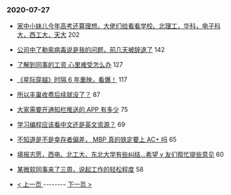 ### 2020-07-27 
- [家中小妹儿今年高考还算理想，大佬们给看看学校。北理工，华科，电子科大，西工大，天大](https://www.v2ex.com/t/693355) 202
- [公司中了勒索病毒说是我的问题，前几天被辞退了](https://www.v2ex.com/t/693264) 142
- [了解到同事的工资 心里难受怎么办](https://www.v2ex.com/t/693309) 127
- [《星际穿越》时隔 6 年重映，看爆！](https://www.v2ex.com/t/693330) 117
- [所以丰巢收费后续就没了？](https://www.v2ex.com/t/693318) 87
- [大家需要开通知栏推送的 APP 有多少](https://www.v2ex.com/t/693296) 75
- [学习编程应该看中文还是英文资源？](https://www.v2ex.com/t/693301) 69
- [不知道是不是幸存者偏差， MBP 真的铁定要上 AC+ 吗](https://www.v2ex.com/t/693279) 65
- [填报志愿，西电、北工大、东北大学有些纠结…希望 v 友们帮忙提些意见](https://www.v2ex.com/t/693305) 60
- [某微软同事来了三周，说起工作的轻松程度](https://www.v2ex.com/t/693331) 58 

- [ < 上一页 ](https://github.com/able8/v2ex-hot-record/blob/master/2020-07-26.md) -------- [ 下一页 > ](https://github.com/able8/v2ex-hot-record/blob/master/2020-07-28.md)